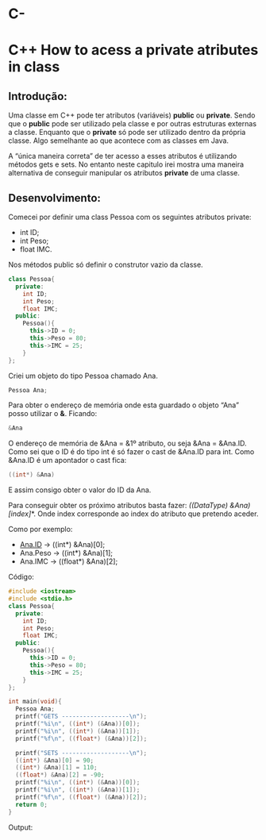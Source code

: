 # C-


# C++ How to acess a private atributes in class

## Introdução:

Uma classe em C++ pode ter atributos (variáveis) **public** ou **private**. Sendo que o **public** pode ser utilizado pela classe e por outras estruturas externas a classe. Enquanto que o **private** só pode ser utilizado dentro da própria classe. Algo semelhante ao que acontece com as classes em Java.

A “única maneira correta” de ter acesso a esses atributos é utilizando métodos gets e sets. No entanto neste capitulo irei mostra uma maneira alternativa de conseguir manipular os atributos **private** de uma classe.

## Desenvolvimento:

Comecei por definir uma class Pessoa com os seguintes atributos private:

- int ID;
- int Peso;
- float IMC.

Nos métodos public só definir o construtor vazio da classe.

```cpp
class Pessoa{
  private:
    int ID;
    int Peso;
    float IMC;
  public:
    Pessoa(){
      this->ID = 0;
      this->Peso = 80;
      this->IMC = 25;
    }
};
```

Criei um objeto do tipo Pessoa chamado Ana.

```cpp
Pessoa Ana;
```

Para obter o endereço de memória onde esta guardado o objeto “Ana” posso utilizar o **&**. Ficando:

```cpp
&Ana
```

O endereço de memória de &Ana = &1º atributo, ou seja &Ana = &Ana.ID. Como sei que o ID é do tipo int é só fazer o cast de &Ana.ID para int. Como &Ana.ID é um apontador o cast fica:

```cpp
((int*) &Ana)
```

E assim consigo obter o valor do ID da Ana. 

Para conseguir obter os próximo atributos basta fazer: **((DataType*) &Ana)[index]**. Onde index corresponde ao index do atributo que pretendo aceder.

Como por exemplo:

- [Ana.ID](http://Ana.ID) → ((int*) &Ana)[0];
- Ana.Peso → ((int*) &Ana)[1];
- Ana.IMC → ((float*) &Ana)[2];

Código:

```cpp
#include <iostream>
#include <stdio.h>
class Pessoa{
  private:
    int ID;
    int Peso;
    float IMC;
  public:
    Pessoa(){
      this->ID = 0;
      this->Peso = 80;
      this->IMC = 25;
    }
};

int main(void){
  Pessoa Ana;
  printf("GETS -------------------\n");
  printf("%i\n", ((int*) (&Ana))[0]);
  printf("%i\n", ((int*) (&Ana))[1]);
  printf("%f\n", ((float*) (&Ana))[2]);

  printf("SETS -------------------\n");
  ((int*) &Ana)[0] = 90;
  ((int*) &Ana)[1] = 110;
  ((float*) &Ana)[2] = -90;
  printf("%i\n", ((int*) (&Ana))[0]);
  printf("%i\n", ((int*) (&Ana))[1]);
  printf("%f\n", ((float*) (&Ana))[2]);
  return 0;
}
```

Output:
